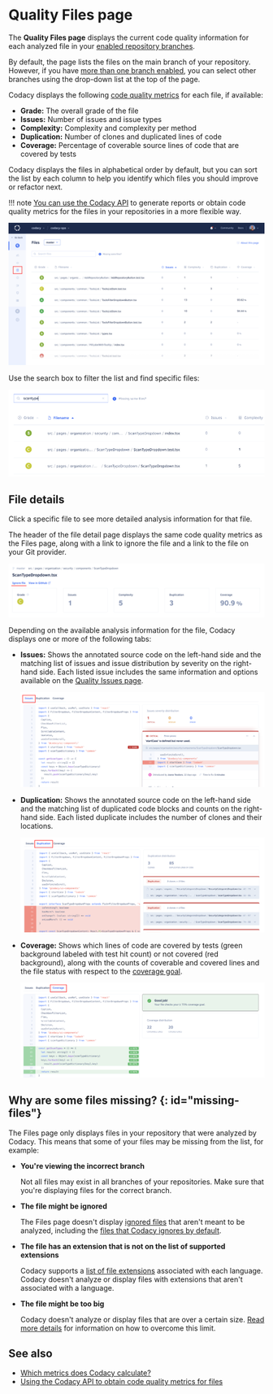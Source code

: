 # Quality Files page

The **Quality Files page** displays the current code quality information for each analyzed file in your [enabled repository branches](../repositories-configure/managing-branches.md).

By default, the page lists the files on the main branch of your repository. However, if you have [more than one branch enabled](../repositories-configure/managing-branches.md), you can select other branches using the drop-down list at the top of the page.

Codacy displays the following [code quality metrics](../faq/code-analysis/which-metrics-does-codacy-calculate.md) for each file, if available:

-   **Grade:** The overall grade of the file
-   **Issues:** Number of issues and issue types
-   **Complexity:** Complexity and complexity per method
-   **Duplication:** Number of clones and duplicated lines of code
-   **Coverage:** Percentage of coverable source lines of code that are covered by tests

Codacy displays the files in alphabetical order by default, but you can sort the list by each column to help you identify which files you should improve or refactor next.

!!! note
    [You can use the Codacy API](../codacy-api/examples/obtaining-code-quality-metrics-for-files.md) to generate reports or obtain code quality metrics for the files in your repositories in a more flexible way.

![Files list](images/files.png)

Use the search box to filter the list and find specific files:

![Finding specific files](images/files-search.png)

## File details

Click a specific file to see more detailed analysis information for that file.

The header of the file detail page displays the same code quality metrics as the Files page, along with a link to ignore the file and a link to the file on your Git provider.

![File detail](images/files-details.png)

Depending on the available analysis information for the file, Codacy displays one or more of the following tabs:

-   **Issues:** Shows the annotated source code on the left-hand side and the matching list of issues and issue distribution by severity on the right-hand side. Each listed issue includes the same information and options available on the [Quality Issues page](issues.md).

    ![Issues for a file](images/files-issues.png)

-   **Duplication:** Shows the annotated source code on the left-hand side and the matching list of duplicated code blocks and counts on the right-hand side. Each listed duplicate includes the number of clones and their locations.

    ![Duplicated blocks for a file](images/files-duplication.png)

-   **Coverage:** Shows which lines of code are covered by tests (green background labeled with test hit count) or not covered (red background), along with the counts of coverable and covered lines and the file status with respect to the [coverage goal](../repositories-configure/adjusting-quality-goals.md).

    ![Coverage information for a file](images/files-coverage.png)

## Why are some files missing? {: id="missing-files"}

The Files page only displays files in your repository that were analyzed by Codacy. This means that some of your files may be missing from the list, for example:

-   **You're viewing the incorrect branch**

    Not all files may exist in all branches of your repositories. Make sure that you're displaying files for the correct branch.

-   **The file might be ignored**

    The Files page doesn't display [ignored files](../repositories-configure/ignoring-files.md) that aren't meant to be analyzed, including the [files that Codacy ignores by default](../repositories-configure/ignoring-files.md#default-ignored-files).

-   **The file has an extension that is not on the list of supported extensions**

    Codacy supports a [list of file extensions](../repositories-configure/languages.md#configuring-file-extensions) associated with each language. Codacy doesn't analyze or display files with extensions that aren't associated with a language.

-   **The file might be too big**

    Codacy doesn't analyze or display files that are over a certain size. [Read more details](../faq/troubleshooting/why-is-my-file-over-150-kb-missing.md) for information on how to overcome this limit.

## See also

-   [Which metrics does Codacy calculate?](../faq/code-analysis/which-metrics-does-codacy-calculate.md)
-   [Using the Codacy API to obtain code quality metrics for files](../codacy-api/examples/obtaining-code-quality-metrics-for-files.md)
